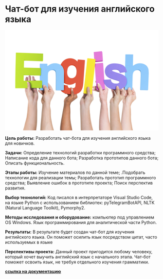 # Чат-бот для изучения английского языка

![photo-fefuu-33.jpg](/photo-fefuu-33.jpg)

**Цель работы:** Разработать чат-бота для изучения английского языка для новичков.

**Задачи:** Определение технологий разработки программного средства; Написание кода для данного бота; Разработка прототипов данного бота; Описать функциональность.

**Этапы работы:** Изучение материалов по данной теме; .Подобрать технологии для реализации темы; Разработать прототип программного средства; Выявление ошибок в прототипе проекта; Поиск перспектив развития.

**Выбор технологий:** Код писался в интерпретаторе Visual Studio Code, на языке Python с использованием библиотек: pyTelegramBotAPI, NLTK (Natural Language Toolkit), Pymorphy2.

**Методы исследования и оборудование:** компьютер под управлением OS Windows. Язык программирования для аналитической части Python. 

**Результаты:** В результате будет создан чат-бот для  изучения английского языка. Он поможет осилить язык посредством цитат, часто используемых в языке

**Перспективы проекта:** Данный проект пригодится любому человеку, который хочет выучить английский язык с начального этапа. Чат-бот поможет освоить язык, не  требуя отдельного изучения грамматики.

[**ссылка на документацию**](/проект/)
